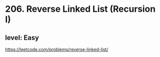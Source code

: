# 206. Reverse Linked List (Recursion I)
## level: Easy

https://leetcode.com/problems/reverse-linked-list/
